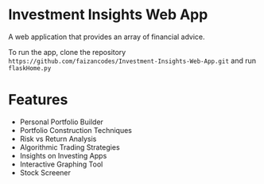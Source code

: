# Investment Insights Web App
A web application that provides an array of financial advice.

To run the app, clone the repository `https://github.com/faizancodes/Investment-Insights-Web-App.git` and run `flaskHome.py`

# Features 
 
 - Personal Portfolio Builder 
 - Portfolio Construction Techniques 
 - Risk vs Return Analysis
 - Algorithmic Trading Strategies 
 - Insights on Investing Apps 
 - Interactive Graphing Tool 
 - Stock Screener 
